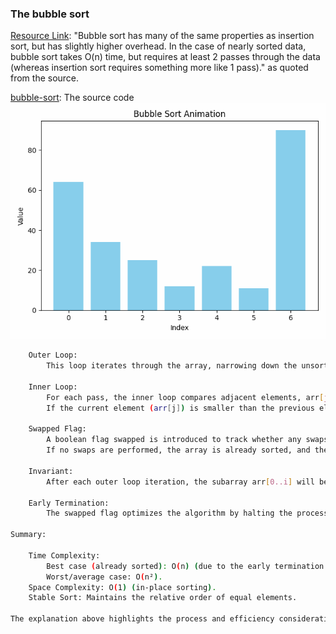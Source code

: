 ### The bubble sort

[Resource Link](https://www.toptal.com/developers/sorting-algorithms/bubble-sort): "Bubble sort has many of the same properties as insertion sort, but has slightly higher overhead. In the case of nearly sorted data, bubble sort takes O(n) time, but requires at least 2 passes through the data (whereas insertion sort requires something more like 1 pass)." as quoted from the source.

[bubble-sort](bubble-sort.c):  The source code  
![Bubble Sort Animation](./animators/bubble_sort.gif)

```bash
    Outer Loop:
        This loop iterates through the array, narrowing down the unsorted portion. For each iteration i, the largest i elements will have reached their final sorted positions at the end of the array.

    Inner Loop:
        For each pass, the inner loop compares adjacent elements, arr[j] and arr[j-1], from the end of the unsorted portion towards the beginning.
        If the current element (arr[j]) is smaller than the previous element (arr[j-1]), they are swapped.

    Swapped Flag:
        A boolean flag swapped is introduced to track whether any swaps occur during the inner loop.
        If no swaps are performed, the array is already sorted, and the algorithm can terminate early by breaking out of the loop.

    Invariant:
        After each outer loop iteration, the subarray arr[0..i] will be sorted and in its final position.

    Early Termination:
        The swapped flag optimizes the algorithm by halting the process if the array becomes sorted before all outer loop iterations are completed.

Summary:

    Time Complexity:
        Best case (already sorted): O(n) (due to the early termination condition).
        Worst/average case: O(n²).
    Space Complexity: O(1) (in-place sorting).
    Stable Sort: Maintains the relative order of equal elements.

The explanation above highlights the process and efficiency considerations for implementing Bubble Sort.
```

